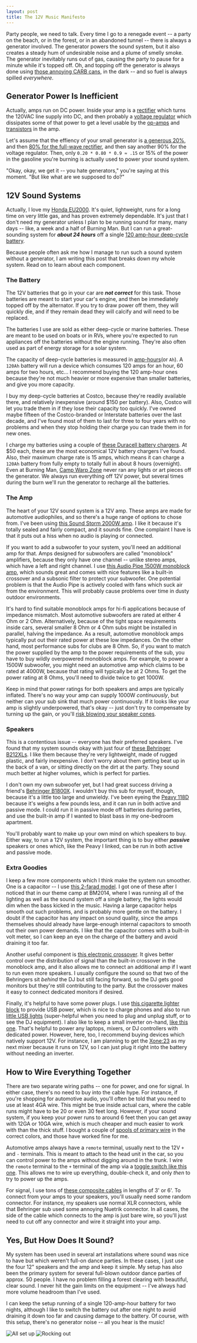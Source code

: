 ```yaml
---
layout: post
title: The 12V Music Manifesto
---
```


Party people, we need to talk.
Every time I go to a renegade event -- a party on the beach, or in the forest, or in an abandoned tunnel -- there is always a generator involved.
The generator powers the sound system, but it also creates a steady hum of undesirable noise and a plume of smelly smoke.
The generator inevitably runs out of gas, causing the party to pause for a minute while it's topped off.
Oh, and topping off the generator is always done using [those annoying CARB cans](http://www.gad.net/Blog/2012/11/22/one-mans-quest-for-gas-cans-that-dont-suck/), in the dark -- and so fuel is always spilled *everywhere*.

## Generator Power Is Inefficient ##

Actually, amps run on DC power.
Inside your amp is a [rectifier](https://en.wikipedia.org/wiki/Rectifier) which turns the 120VAC line supply into DC, and then probably a [voltage regulator](https://en.wikipedia.org/wiki/Voltage_regulator) which dissipates some of that power to get a level usable by the [op-amps](https://en.wikipedia.org/wiki/Operational_amplifier) and [transistors](https://learn.sparkfun.com/tutorials/transistors) in the amp.

Let's assume that the effiency of your small generator is [a generous 20%](https://settysoutham.wordpress.com/2010/05/26/portable-generators-about-half-as-efficient-as-power-plants/), and then [80% for the full-wave rectifier](http://www.brighthubengineering.com/consumer-appliances-electronics/96645-efficiency-of-ac-rectifiers/), and then say another 90% for the voltage regulator.
Then, only `0.20 * 0.80 * 0.9 ≈ .15` or 15% of the power in the gasoline you're burning is actually used to power your sound system.

"Okay, okay, we get it -- you hate generators," you're saying at this moment.
"But like what are we supposed to do?"

## 12V Sound Systems ##

Actually, I love my [Honda EU2000](http://amzn.to/2cE5yk1).
It's quiet, lightweight, runs for a long time on very little gas, and has proven extremely dependable.
It's just that I don't need my generator unless I plan to be running sound for many, many days -- like, a week and a half of Burning Man.
But I can run a great-sounding system for ***about 24 hours*** off a single [120 amp-hour deep-cycle battery](http://amzn.to/2dc97Kk).

Because people often ask me how I manage to run such a sound system without a generator, I am writing this post that breaks down my whole system.
Read on to learn about each component.

### The Battery ###

The 12V batteries that go in your car are ***not correct*** for this task.
Those batteries are meant to start your car's engine, and then be immediately topped off by the alternator.
If you try to draw power off them, they will quickly die, and if they remain dead they will calcify and will need to be replaced.

The batteries I use are sold as either deep-cycle or marine batteries.
These are meant to be used on boats or in RVs, where you're expected to run appliances off the batteries without the engine running.
They're also often used as part of energy storage for a solar system.

The capacity of deep-cycle batteries is measured in [amp-hours](https://en.wikipedia.org/wiki/Ampere-hour)(or `Ah`).
A `120Ah` battery will run a device which consumes 120 amps for an hour, 60 amps for two hours, etc...
I recommend buying the 120 amp-hour ones because they're not much heavier or more expensive than smaller batteries, and give you more capacity.

I buy my deep-cycle batteries at Costco, because they're readily available there, and relatively inexpensive (around $150 per battery).
Also, Costco will let you trade them in if they lose their capacity too quickly.
I've owned maybe fifteen of the Costco-branded or Interstate batteries over the last decade, and I've found most of them to last for three to four years with no problems and when they stop holding their charge you can trade them in for new ones.

I charge my batteries using a couple of [these Duracell battery chargers](http://amzn.to/2cZGlzX).
At $50 each, these are the most economical 12V battery chargers I've found.
Also, their maximum charge rate is 15 amps, which means it can charge a `120Ah` battery from fully empty to totally full in about 8 hours (overnight).
Even at Burning Man, [Camp Warp Zone](http://igor.moomers.org/warpzone/) never ran any lights or art pieces off the generator.
We always run everything off 12V power, but several times during the burn we'll run the generator to recharge all the batteries.

### The Amp ###

The heart of your 12V sound system is a 12V amp.
These amps are made for automotive audiophiles, and so there's a huge range of options to chose from.
I've been using [this Sound Storm 2000W amp](http://amzn.to/2cLB0KO).
I like it because it's totally sealed and fairly compact, and it sounds fine.
One complaint I have is that it puts out a hiss when no audio is playing or connected.

If you want to add a subwoofer to your system, you'll need an additional amp for that.
Amps designed for subwoofers are called "monoblock" amplifiers, because they only have one channel -- unlike stereo amps, which have a left and right channel.
I use [this Audio Pipe 1500W monoblock amp](http://amzn.to/2cDiAeo), which sounds great and comes with nice features like a built-in crossover and a subsonic filter to protect your subwoofer.
One potential problem is that the Audio Pipe is actively cooled with fans which suck air from the environment.
This will probably cause problems over time in dusty outdoor environments.

It's hard to find suitable monoblock amps for hi-fi applications because of impedance mismatch.
Most automotive subwoofers are rated at either 4 Ohm or 2 Ohm.
Alternatively, because of the tight space requirements inside cars, several smaller 8 Ohm or 4 Ohm subs might be installed in parallel, halving the impedance.
As a result, automotive monoblock amps typically put out their rated power at these low impedances.
On the other hand, most performance subs for clubs are 8 Ohm.
So, if you want to match the power supplied by the amp to the power requirements of the sub, you have to buy wildly overpowered monoblock amps.
For example, to power a 1500W subwoofer, you might need an automotive amp which claims to be rated at 4000W, because that rating will typically be at 2 Ohms.
To get the power rating at 8 Ohms, you'll need to divide twice to get 1000W.

Keep in mind that power ratings for both speakers and amps are typically inflated.
There's no way your amp can supply 1000W *continuously*, but neither can your sub sink that much power continuously.
If it looks like your amp is slightly underpowered, that's okay -- just don't try to compensate by turning up the gain, or you'll [risk blowing your speaker cones](http://www.bcae1.com/2ltlpwr.htm).

### Speakers ###

This is a contentious issue -- everyone has their preferred speakers.
I've found that my system sounds okay with just four of [these Behringer B212XLs](http://amzn.to/2cXPMxe).
I like them because they're very lightweight, made of rugged plastic, and fairly inexpensive.
I don't worry about them getting beat up in the back of a van, or sitting directly on the dirt at the party.
They sound much better at higher volumes, which is perfect for parties.

I don't own my own subwoofer yet, but I had great success driving a friend's [Behringer B1800X](http://amzn.to/2cE7qcx).
I wouldn't buy this sub for myself, though, because it's a little too large and unwieldy.
I've been eyeing the [Peavy 118D](http://amzn.to/2cZJdg6) because it's weighs a few pounds less, and it can run in both active and passive mode.
I could run it in passive mode off batteries during parties, and use the built-in amp if I wanted to blast bass in my one-bedroom apartment.

You'll probably want to make up your own mind on which speakers to buy.
Either way, to run a 12V system, the important thing is to buy either ***passive*** speakers or ones which, like the Peavy I linked, can be run in both active and passive mode.

### Extra Goodies ###

I keep a few more components which I think make the system run smoother.
One is a capacitor -- I use [this 2-farad model](http://amzn.to/2cLDd9j).
I got one of these after I noticed that in our theme camp at BM2014, where I was running all of the lighting as well as the sound system off a single battery, the lights would dim when the bass kicked in the music.
Having a large capacitor helps smooth out such problems, and is probably more gentle on the battery.
I doubt if the capacitor has any impact on sound quality, since the amps themselves should already have large-enough internal capacitors to smooth out their own power demands.
I like that the capacitor comes with a built-in volt meter, so I can keep an eye on the charge of the battery and avoid draining it too far.

Another useful component is [this electronic crossover](http://amzn.to/2cyrk3E).
It gives better control over the distribution of signal than the built-in crossover in the monoblock amp, and it also allows me to connect an additional amp if I want to run even more speakers.
I usually configure the sound so that two of the Behringers sit *behind* the DJ but still facing forward, so the DJ gets good monitors but they're still contributing to the party.
But the crossover makes it easy to connect dedicated monitors if desired.

Finally, it's helpful to have some power plugs.
I use [this cigarette lighter block](http://amzn.to/2dc9iVN) to provide USB power, which is nice to charge phones and also to run [little USB lights](http://amzn.to/2dc7WdK) (super-helpful when you need to plug and unplug stuff, or to see the DJ equipment).
I also like to keep a small inverter on-hand, [like this one](http://amzn.to/2cE4ahA).
That's helpful to power any laptops, mixers, or DJ controllers with dedicated power.
However, here, too, I recommend buying devices which natively support 12V.
For instance, I am planning to get the [Xone:23](http://amzn.to/2dc9sNb) as my next mixer because it runs on 12V, so I can just plug it right into the battery without needing an inverter.


## How to Wire Everything Together ##

There are two separate wiring paths -- one for power, and one for signal.
In either case, there's no need to buy into the cable hype.
For instance, if you're shopping for automotive audio, you'll often be told that you need to use at least 4GA wire.
This might be true inside actual cars, where the cable runs might have to be 20 or even 30 feet long.
However, if your sound system, if you keep your power runs to around 6 feet then you can get away with 12GA or 10GA wire, which is much cheaper and much easier to work with than the thick stuff.
I bought a couple of [spools of primary wire](http://amzn.to/2d6d1Iu) in the correct colors, and those have worked fine for me.

Automotive amps always have a `remote` terminal, usually next to the 12V `+` and `-` terminals.
This is meant to attach to the head unit in the car, so you can control power to the amps without digging around in the trunk.
I wire the `remote` terminal to the `+` terminal of the amp via a [toggle switch like this one](http://amzn.to/2dc79cN).
This allows me to wire up everything, double-check it, and only *then* to try to power up the amps.

For signal, I use tons of [these composite cables](http://amzn.to/2cNIbiH) in lengths of 3' or 6'.
To connect from your amps to your speakers, you'll usually need some random connector.
For instance, my speakers use normal XLR connectors, while that Behringer sub used some annoying Nuetrik connector.
In all cases, the side of the cable which connects to the amp is just bare wire, so you'll just need to cut off any connector and wire it straight into your amp.

## Yes, But How Does It Sound? ##

My system has been used in several art installations where sound was nice to have but which weren't full-on dance parties.
In these cases, I just use the four 12" speakers and the amp and keep it simple.
My setup has also been the primary system for several full-blown outdoor dance parties of approx. 50 people.
I have no problem filling a forest clearing with beautiful, clear sound.
I never hit the gain limits on the equipment -- I've always had more volume headroom than I've used.

I can keep the setup running of a single 120-amp-hour battery for two nights, although I like to switch the battery out after one night to avoid draining it down too far and causing damage to the battery.
Of course, with this setup, there's no generator noise -- all you hear is the music!

![All set up](/static/images/soundsystem.jpg)
![Rocking out](/static/images/djing.jpg)
